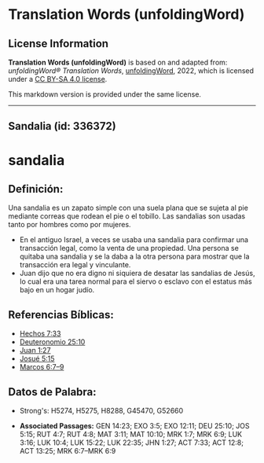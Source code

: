 # Translation Words (unfoldingWord)

## License Information

**Translation Words (unfoldingWord)** is based on and adapted from: _unfoldingWord® Translation Words_, [unfoldingWord](https://unfoldingword.org/utw), 2022, which is licensed under a [CC BY-SA 4.0 license](https://creativecommons.org/licenses/by-sa/4.0/legalcode.en).

This markdown version is provided under the same license.



--------------------------------

## Sandalia (id: 336372)

sandalia
========

Definición:
-----------

Una sandalia es un zapato simple con una suela plana que se sujeta al pie mediante correas que rodean el pie o el tobillo. Las sandalias son usadas tanto por hombres como por mujeres.

* En el antiguo Israel, a veces se usaba una sandalia para confirmar una transacción legal, como la venta de una propiedad. Una persona se quitaba una sandalia y se la daba a la otra persona para mostrar que la transacción era legal y vinculante.
* Juan dijo que no era digno ni siquiera de desatar las sandalias de Jesús, lo cual era una tarea normal para el siervo o esclavo con el estatus más bajo en un hogar judío.

Referencias Bíblicas:
---------------------

* [Hechos 7:33](https://ref.ly/Acts7:33)
* [Deuteronomio 25:10](https://ref.ly/Deut25:10)
* [Juan 1:27](https://ref.ly/John1:27)
* [Josué 5:15](https://ref.ly/Josh5:15)
* [Marcos 6:7–9](https://ref.ly/Mark6:7-Mark6:9)

Datos de Palabra:
-----------------

* Strong's: H5274, H5275, H8288, G45470, G52660

* **Associated Passages:** GEN 14:23; EXO 3:5; EXO 12:11; DEU 25:10; JOS 5:15; RUT 4:7; RUT 4:8; MAT 3:11; MAT 10:10; MRK 1:7; MRK 6:9; LUK 3:16; LUK 10:4; LUK 15:22; LUK 22:35; JHN 1:27; ACT 7:33; ACT 12:8; ACT 13:25; MRK 6:7–MRK 6:9

